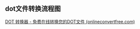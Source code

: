 

## dot文件转换流程图

[DOT 转换器 - 免费在线转换您的DOT文件 (onlineconvertfree.com)](https://onlineconvertfree.com/zh/convert/dot/)

